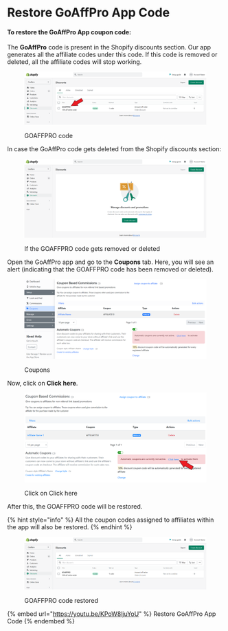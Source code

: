 # Restore GoAffPro App Code

#### To restore the GoAffPro App coupon code:

The **GoAffPro** code is present in the Shopify discounts section. Our app generates all the affiliate codes under this code. If this code is removed or deleted, all the affiliate codes will stop working.

<figure><img src="../../.gitbook/assets/Screenshot 2022-12-19 111927.png" alt=""><figcaption><p>GOAFFPRO code</p></figcaption></figure>

In case the GoAffPro code gets deleted from the Shopify discounts section:

<figure><img src="../../.gitbook/assets/image (1317).png" alt=""><figcaption><p>If the GOAFFPRO code gets removed or deleted</p></figcaption></figure>

Open the GoAffPro app and go to the **Coupons** tab. Here, you will see an alert (indicating that the GOAFFPRO code has been removed or deleted).&#x20;

<figure><img src="../../.gitbook/assets/image (127).png" alt=""><figcaption><p>Coupons</p></figcaption></figure>

Now, click on **Click here**.

<figure><img src="../../.gitbook/assets/Screenshot 2022-12-19 123211.png" alt=""><figcaption><p>Click on Click here</p></figcaption></figure>

After this, the GOAFFPRO code will be restored.&#x20;

{% hint style="info" %}
All the coupon codes assigned to affiliates within the app will also be restored.
{% endhint %}

<figure><img src="../../.gitbook/assets/image (2124).png" alt=""><figcaption><p>GOAFFPRO code restored</p></figcaption></figure>

{% embed url="https://youtu.be/KPoW8ljuYoU" %}
Restore GoAffPro App Code
{% endembed %}
